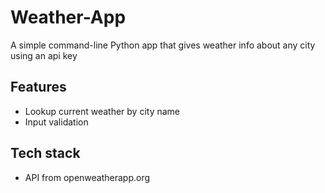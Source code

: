 # Weather-App
A simple command-line Python app that gives weather info about any city using an api key

## Features
- Lookup current weather by city name
- Input validation

## Tech stack
- API from openweatherapp.org
